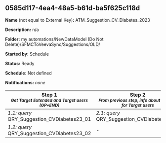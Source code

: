 ## 0585d117-4ea4-48a5-b61d-ba5f625c118d

**Name** (not equal to External Key)**:** ATM_Suggestion_CV_Diabetes_2023

**Description:** n/a

**Folder:** my automations/NewDataModel (Do Not Delete)/SFMCToVeevaSync/Suggestions/OLD/

**Started by:** Schedule

**Status:** Ready

**Schedule:** Not defined

**Notifications:** _none_


| Step 1<br>_<small>Get Target Extended and Target users (GP+END)</small>_ | Step 2<br>_<small>From previous step, info about register for Target users</small>_ | Step 3<br>_<small>From previous step, info about register for Target Extended users</small>_ | Step 4<br>_<small>We add Sales Rep info to the previous data</small>_ | Step 5<br>_<small>-</small>_ |
| --- | --- | --- | --- | --- |
| _1.1: query_<br>QRY_Suggestion_CVDiabetes23_01 | _2.1: query_<br>QRY_Suggestion_CVDiabetes23_03 | _3.1: query_<br>QRY_Suggestion_CVDiabetes23_04 | _4.1: query_<br>QRY_Suggestion_CVDiabetes23_05 | _5.1: query_<br>QRY_Suggestion_CVDiabetes23_06 |
| _1.2: query_<br>QRY_Suggestion_CVDiabetes23_02 | - | - | - | - |

